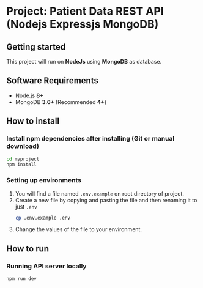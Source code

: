 # Project: Patient Data REST API (Nodejs Expressjs MongoDB) 


## Getting started

This project will run on **NodeJs** using **MongoDB** as database.


## Software Requirements

- Node.js **8+**
- MongoDB **3.6+** (Recommended **4+**)

## How to install

### Install npm dependencies after installing (Git or manual download)

```bash
cd myproject
npm install
```

### Setting up environments

1.  You will find a file named `.env.example` on root directory of project.
2.  Create a new file by copying and pasting the file and then renaming it to just `.env`
    ```bash
    cp .env.example .env
    ```
3.  Change the values of the file to your environment.

## How to run

### Running API server locally

```bash
npm run dev
```

